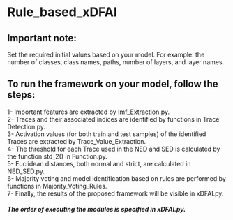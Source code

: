 # Rule_based_xDFAI

## Important note:
Set the required initial values based on your model.
For example: the number of classes, class names, paths, number of layers, and layer names.

## To run the framework on your model, follow the steps:
1- Important features are extracted by Imf_Extraction.py.<br />
2- Traces and their associated indices are identified by functions in Trace Detection.py. <br />
3- Activation values (for both train and test samples) of the identified Traces are extracted by Trace_Value_Extraction. <br />
4- The threshold for each Trace used in the NED and SED is calculated by the function std_2() in Function.py. <br />
5- Euclidean distances, both normal and strict, are calculated in NED_SED.py. <br />
6- Majority voting and model identification based on rules are performed by functions in Majority_Voting_Rules. <br />
7- Finally, the results of the proposed framework will be visible in xDFAI.py. <br />

##### The order of executing the modules is specified in  xDFAI.py.
